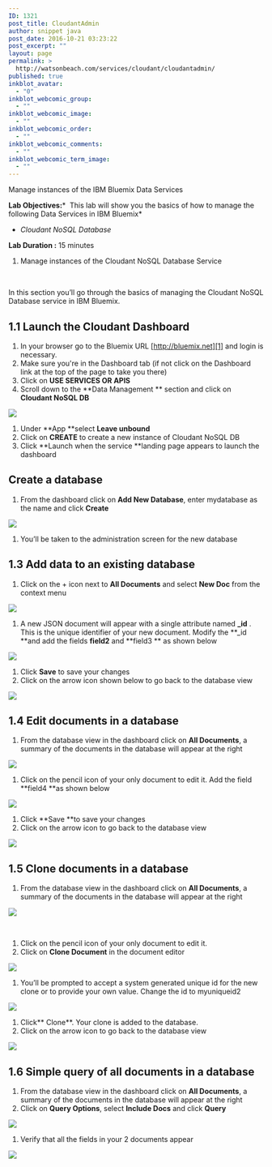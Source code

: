 ```yaml
---
ID: 1321
post_title: CloudantAdmin
author: snippet java
post_date: 2016-10-21 03:23:22
post_excerpt: ""
layout: page
permalink: >
  http://watsonbeach.com/services/cloudant/cloudantadmin/
published: true
inkblot_avatar:
  - "0"
inkblot_webcomic_group:
  - ""
inkblot_webcomic_image:
  - ""
inkblot_webcomic_order:
  - ""
inkblot_webcomic_comments:
  - ""
inkblot_webcomic_term_image:
  - ""
---
```

Manage instances of the IBM Bluemix Data Services

**Lab Objectives:***  This lab will show you the basics of how to manage the following Data Services in IBM Bluemix*

*   *Cloudant NoSQL Database*

**Lab Duration :** 15 minutes

1.  Manage instances of the Cloudant NoSQL Database Service

 

In this section you’ll go through the basics of managing the Cloudant NoSQL Database service in IBM Bluemix.

## 1\.1 Launch the Cloudant Dashboard

1.  In your browser go to the Bluemix URL [http://bluemix.net][1] and login is necessary.
2.  Make sure you're in the Dashboard tab (if not click on the Dashboard link at the top of the page to take you there)
3.  Click on **USE SERVICES OR APIS**
4.  Scroll down to the **Data Management ** section and click on **Cloudant NoSQL DB**

<img src="http://bluecloudnews.com/wp-content/uploads/2016/10/word-image-220.png" class="wp-image-1472" />

1.  Under **App **select **Leave unbound**
2.  Click on **CREATE** to create a new instance of Cloudant NoSQL DB
3.  Click **Launch when the service **landing page appears to launch the dashboard

## Create a database

1.  From the dashboard click on **Add New Database**, enter mydatabase as the name and click **Create**

<img src="http://bluecloudnews.com/wp-content/uploads/2016/10/word-image-221.png" class="wp-image-1473" />

1.  You’ll be taken to the administration screen for the new database

## 1\.3 Add data to an existing database

1.  Click on the + icon next to **All Documents** and select **New Doc** from the context menu

<img src="http://bluecloudnews.com/wp-content/uploads/2016/10/word-image-222.png" class="wp-image-1474" />

1.  A new JSON document will appear with a single attribute named **_id** . This is the unique identifier of your new document. Modify the **_id **and add the fields **field2** and **field3 ** as shown below

<img src="http://bluecloudnews.com/wp-content/uploads/2016/10/word-image-223.png" class="wp-image-1475" />

1.  Click **Save** to save your changes
2.  Click on the arrow icon shown below to go back to the database view

<img src="http://bluecloudnews.com/wp-content/uploads/2016/10/word-image-224.png" class="wp-image-1476" />

## 1\.4 Edit documents in a database

1.  From the database view in the dashboard click on **All Documents**, a summary of the documents in the database will appear at the right

<img src="http://bluecloudnews.com/wp-content/uploads/2016/10/word-image-225.png" class="wp-image-1477" />

1.  Click on the pencil icon of your only document to edit it. Add the field **field4 **as shown below

<img src="http://bluecloudnews.com/wp-content/uploads/2016/10/word-image-226.png" class="wp-image-1478" />

1.  Click **Save **to save your changes
2.  Click on the arrow icon to go back to the database view

<img src="http://bluecloudnews.com/wp-content/uploads/2016/10/word-image-227.png" class="wp-image-1479" />

## 1\.5 Clone documents in a database

1.  From the database view in the dashboard click on **All Documents**, a summary of the documents in the database will appear at the right

<img src="http://bluecloudnews.com/wp-content/uploads/2016/10/word-image-228.png" class="wp-image-1480" />

 

1.  Click on the pencil icon of your only document to edit it.
2.  Click on **Clone Document** in the document editor

<img src="http://bluecloudnews.com/wp-content/uploads/2016/10/word-image-229.png" class="wp-image-1481" />

1.  You’ll be prompted to accept a system generated unique id for the new clone or to provide your own value. Change the id to myuniqueid2

<img src="http://bluecloudnews.com/wp-content/uploads/2016/10/word-image-230.png" class="wp-image-1482" />

1.  Click** Clone**. Your clone is added to the database.
2.  Click on the arrow icon to go back to the database view

<img src="http://bluecloudnews.com/wp-content/uploads/2016/10/word-image-231.png" class="wp-image-1483" />

## 1\.6 Simple query of all documents in a database

1.  From the database view in the dashboard click on **All Documents**, a summary of the documents in the database will appear at the right
2.  Click on **Query Options**, select **Include Docs** and click **Query**

<img src="http://bluecloudnews.com/wp-content/uploads/2016/10/word-image-232.png" class="wp-image-1484" />

1.  Verify that all the fields in your 2 documents appear

  
<img src="http://bluecloudnews.com/wp-content/uploads/2016/10/word-image-233.png" class="wp-image-1485" />

 [1]: http://bluemix.net/